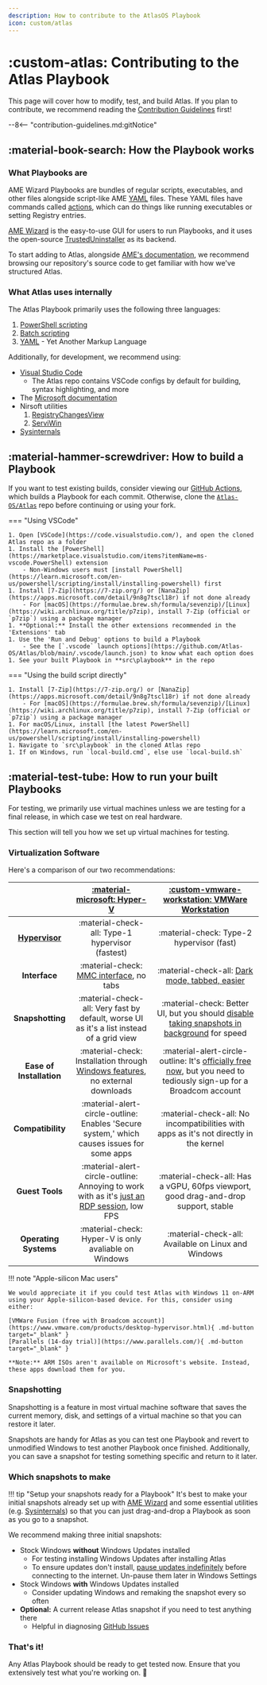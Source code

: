```yaml
---
description: How to contribute to the AtlasOS Playbook
icon: custom/atlas
---
```


# :custom-atlas: Contributing to the Atlas Playbook

This page will cover how to modify, test, and build Atlas. If you plan to contribute, we recommend reading the [Contribution Guidelines](contribution-guidelines.md) first!

--8<-- "contribution-guidelines.md:gitNotice"

## :material-book-search: How the Playbook works

### What Playbooks are

AME Wizard Playbooks are bundles of regular scripts, executables, and other files alongside script-like AME [YAML](https://gettaurus.org/docs/YAMLTutorial/) files.
These YAML files have commands called [actions](https://docs.ameliorated.io/developers/actions.html), which can do things like running executables or setting Registry entries.

[AME Wizard](https://ameliorated.io/) is the easy-to-use GUI for users to run Playbooks, and it uses the open-source [TrustedUninstaller](https://github.com/Ameliorated-LLC/trusted-uninstaller-cli) as its backend.

To start adding to Atlas, alongside [AME's documentation](https://docs.ameliorated.io/developers.html), we recommend browsing our repository's source code to get familiar with how we've structured Atlas.

### What Atlas uses internally

The Atlas Playbook primarily uses the following three languages:

1. [PowerShell scripting](https://learn.microsoft.com/powershell/scripting/learn/ps101/01-getting-started)
1. [Batch scripting](https://ss64.com/nt/syntax.html)
1. [YAML](https://gettaurus.org/docs/YAMLTutorial/) - Yet Another Markup Language

Additionally, for development, we recommend using:

- [Visual Studio Code](https://code.visualstudio.com/learn)
    - The Atlas repo contains VSCode configs by default for building, syntax highlighting, and more
- The [Microsoft documentation](https://learn.microsoft.com/windows/resources/)
- Nirsoft utilities
    1. [RegistryChangesView](https://www.nirsoft.net/utils/registry_changes_view.html)
    1. [ServiWin](https://www.nirsoft.net/utils/serviwin.html)
- [Sysinternals](https://learn.microsoft.com/sysinternals/downloads/)

## :material-hammer-screwdriver: How to build a Playbook

If you want to test existing builds, consider viewing our [GitHub Actions](https://github.com/Atlas-OS/Atlas/actions/workflows/apbx.yaml), which builds a Playbook for each commit. Otherwise, clone the [`Atlas-OS/Atlas`](https://github.com/Atlas-OS/Atlas) repo before continuing or using your fork.

=== "Using VSCode"

    1. Open [VSCode](https://code.visualstudio.com/), and open the cloned Atlas repo as a folder
    1. Install the [PowerShell](https://marketplace.visualstudio.com/items?itemName=ms-vscode.PowerShell) extension
        - Non-Windows users must [install PowerShell](https://learn.microsoft.com/en-us/powershell/scripting/install/installing-powershell) first
    1. Install [7-Zip](https://7-zip.org/) or [NanaZip](https://apps.microsoft.com/detail/9n8g7tscl18r) if not done already
        - For [macOS](https://formulae.brew.sh/formula/sevenzip)/[Linux](https://wiki.archlinux.org/title/p7zip), install 7-Zip (official or `p7zip`) using a package manager
    1. **Optional:** Install the other extensions recommended in the 'Extensions' tab
    1. Use the 'Run and Debug' options to build a Playbook
        - See the [`.vscode` launch options](https://github.com/Atlas-OS/Atlas/blob/main/.vscode/launch.json) to know what each option does
    1. See your built Playbook in **src\playbook** in the repo

=== "Using the build script directly"

    1. Install [7-Zip](https://7-zip.org/) or [NanaZip](https://apps.microsoft.com/detail/9n8g7tscl18r) if not done already
        - For [macOS](https://formulae.brew.sh/formula/sevenzip)/[Linux](https://wiki.archlinux.org/title/p7zip), install 7-Zip (official or `p7zip`) using a package manager
    1. For macOS/Linux, install [the latest PowerShell](https://learn.microsoft.com/en-us/powershell/scripting/install/installing-powershell)
    1. Navigate to `src\playbook` in the cloned Atlas repo
    1. If on Windows, run `local-build.cmd`, else use `local-build.sh`

## :material-test-tube: How to run your built Playbooks

For testing, we primarily use virtual machines unless we are testing for a final release, in which case we test on real hardware.

This section will tell you how we set up virtual machines for testing.

### Virtualization Software

Here's a comparison of our two recommendations:

|                                                                           |                                      [:material-microsoft: Hyper-V](https://learn.microsoft.com/virtualization/hyper-v-on-windows/quick-start/enable-hyper-v)                                      |                                                             [:custom-vmware-workstation: VMWare Workstation](https://www.vmware.com/products/desktop-hypervisor.html)                                                              |
| :-----------------------------------------------------------------------: | :------------------------------------------------------------------------------------------------------------------------------------------------------------------------------------------------: | :--------------------------------------------------------------------------------------------------------------------------------------------------------------------------------------------------------------------------------: |
| **[Hypervisor](https://en.wikipedia.org/wiki/Hypervisor#Classification)** |                                                                          :material-check-all: Type-1 hypervisor (fastest)                                                                          |                                                                                             :material-check: Type-2 hypervisor (fast)                                                                                              |
|                               **Interface**                               |                                                           :material-check: [MMC interface](../assets/images/hyperv-manager.png), no tabs                                                           |                                                                     :material-check-all: [Dark mode, tabbed, easier](../assets/images/vmware-workstation.png)                                                                      |
|                             **Snapshotting**                              |                                                     :material-check-all: Very fast by default, worse UI as it's a list instead of a grid view                                                      |     :material-check: Better UI, but you should [disable taking snapshots in background](https://docs.vmware.com/en/VMware-Workstation-Pro/17/com.vmware.ws.using.doc/GUID-AB7628AA-16CD-4380-AF52-C1716A1EEE10.html) for speed     |
|                         **Ease of Installation**                          |          :material-check: Installation through [Windows features](https://learn.microsoft.com/en-us/virtualization/hyper-v-on-windows/quick-start/enable-hyper-v), no external downloads           | :material-alert-circle-outline: It's [officially free now](https://blogs.vmware.com/workstation/2024/05/vmware-workstation-pro-now-available-free-for-personal-use.html), but you need to tediously sign-up for a Broadcom account |
|                             **Compatibility**                             |                                                     :material-alert-circle-outline: Enables 'Secure system,' which causes issues for some apps                                                     |                                                                       :material-check-all: No incompatibilities with apps as it's not directly in the kernel                                                                       |
|                              **Guest Tools**                              | :material-alert-circle-outline: Annoying to work with as it's [just an RDP session](https://learn.microsoft.com/en-us/virtualization/hyper-v-on-windows/user-guide/enhanced-session-mode), low FPS |                                                                        :material-check-all: Has a vGPU, 60fps viewport, good drag-and-drop support, stable                                                                         |
|                           **Operating Systems**                           |                                                                       :material-check: Hyper-V is only avaliable on Windows                                                                        |                                                                                        :material-check-all: Available on Linux and Windows                                                                                         |

!!! note "Apple-silicon Mac users"

    We would appreciate it if you could test Atlas with Windows 11 on-ARM using your Apple-silicon-based device. For this, consider using either:
    
    [VMWare Fusion (free with Broadcom account)](https://www.vmware.com/products/desktop-hypervisor.html){ .md-button target="_blank" }
    [Parallels (14-day trial)](https://www.parallels.com/){ .md-button target="_blank" }

    **Note:** ARM ISOs aren't available on Microsoft's website. Instead, these apps download them for you.

### Snapshotting

Snapshotting is a feature in most virtual machine software that saves the current memory, disk, and settings of a virtual machine so that you can restore it later.

Snapshots are handy for Atlas as you can test one Playbook and revert to unmodified Windows to test another Playbook once finished.
Additionally, you can save a snapshot for testing something specific and return to it later.

### Which snapshots to make

!!! tip "Setup your snapshots ready for a Playbook"
    It's best to make your initial snapshots already set up with [AME Wizard](https://download.ameliorated.io/AME%20Wizard%20Beta.zip) and some essential utilities (e.g. [Sysinternals](https://learn.microsoft.com/sysinternals/downloads/)) so that you can just drag-and-drop a Playbook as soon as you go to a snapshot.

We recommend making three initial snapshots:

- Stock Windows **without** Windows Updates installed
    - For testing installing Windows Updates after installing Atlas
    - To ensure updates don't install, [pause updates indefinitely](../assets/other/pause-updates.reg) before connecting to the internet. Un-pause them later in Windows Settings
- Stock Windows **with** Windows Updates installed
    - Consider updating Windows and remaking the snapshot every so often
- **Optional:** A current release Atlas snapshot if you need to test anything there
    - Helpful in diagnosing [GitHub Issues](https://github.com/Atlas-OS/Atlas/issues)

### That's it!

Any Atlas Playbook should be ready to get tested now. Ensure that you extensively test what you're working on. :partying_face: